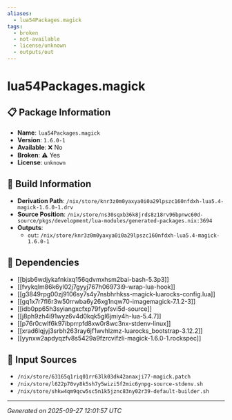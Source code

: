 ```yaml
---
aliases:
  - lua54Packages.magick
tags:
  - broken
  - not-available
  - license/unknown
  - outputs/out
---
```


# lua54Packages.magick

## 📋 Package Information

- **Name**: `lua54Packages.magick`
- **Version**: `1.6.0-1`
- **Available**: ❌ No
- **Broken**: ⚠️ Yes
- **License**: `unknown`

## 🔧 Build Information

- **Derivation Path**: `/nix/store/knr3z0m0yaxya0i0a29lpszc160nfdxh-lua5.4-magick-1.6.0-1.drv`
- **Source Position**: `/nix/store/ns30sqxb36k8jrds8z18rv96bpnwc60d-source/pkgs/development/lua-modules/generated-packages.nix:3694`
- **Outputs**:
  - `out`:  `/nix/store/knr3z0m0yaxya0i0a29lpszc160nfdxh-lua5.4-magick-1.6.0-1`

## 🔗 Dependencies

- [[bjsb6wdjykafnkixq156qdvmxhsm2bai-bash-5.3p3]]
- [[fvykqlm86k6yl02j7gyyj767h06973i9-wrap-lua-hook]]
- [[g3849rpg00zj9106sy7s4y7nsbhrhkss-magick-luarocks-config.lua]]
- [[gq1x7r7fl6r3w50rrwba6y26xg1nqw70-imagemagick-7.1.2-3]]
- [[idb0pp65h3syiangxcfxp79fypfsvi5d-source]]
- [[j8ph9zh4i91wyz6v4d0kqk5gl6jmiy4h-lua-5.4.7]]
- [[p76r0cwlf6k97ibprrpfd8xw0r8wc3nx-stdenv-linux]]
- [[xrad6lqjyj3srbh263ray6jf1wvhlzmz-luarocks_bootstrap-3.12.2]]
- [[yynxw2apdyqzfv8s5429a9fzrcvifzli-magick-1.6.0-1.rockspec]]

## 📁 Input Sources

- `/nix/store/63165q1riq01rr63lk03dk42anaxji77-magick.patch`
- `/nix/store/l622p70vy8k5sh7y5wizi5f2mic6ynpg-source-stdenv.sh`
- `/nix/store/shkw4qm9qcw5sc5n1k5jznc83ny02r39-default-builder.sh`

---
*Generated on 2025-09-27 12:01:57 UTC*
